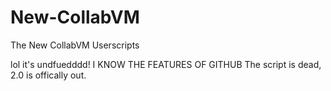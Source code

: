 # New-CollabVM
The New CollabVM Userscripts

lol it's undfuedddd! I KNOW THE FEATURES OF GITHUB
The script is dead, 2.0 is offically out.
